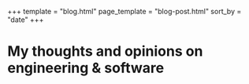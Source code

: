 +++
template = "blog.html"
page_template = "blog-post.html"
sort_by = "date"
+++

# My thoughts and opinions on engineering & software
